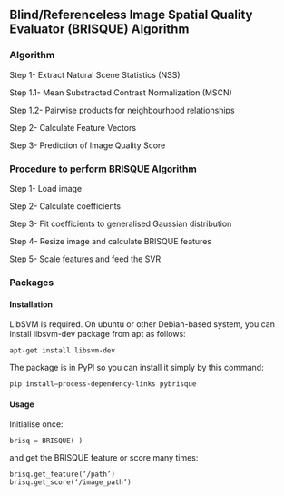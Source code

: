 ## Blind/Referenceless Image Spatial Quality Evaluator (BRISQUE) Algorithm


### Algorithm

 Step 1- Extract Natural Scene Statistics (NSS)
    
 Step 1.1- Mean Substracted Contrast Normalization (MSCN) 
    
 Step 1.2- Pairwise products for neighbourhood relationships
  
 Step 2- Calculate Feature Vectors
  
 Step 3- Prediction of Image Quality Score


### Procedure to perform BRISQUE Algorithm

Step 1- Load image
  
Step 2- Calculate coefficients 
  
Step 3- Fit coefficients to generalised Gaussian distribution 
  
Step 4- Resize image and calculate BRISQUE features
  
Step 5- Scale features and feed the SVR 
 

### Packages


#### Installation

LibSVM is required. On ubuntu or other Debian-based system, you can install libsvm-dev package from apt as follows:
		
    apt-get install libsvm-dev

The package is in PyPl so you can install it simply by this command:
		
    pip install—process-dependency-links pybrisque


#### Usage

Initialise once:
		
    brisq = BRISQUE( )

and get the BRISQUE feature or score many times:
		
    brisq.get_feature(‘/path’)
	brisq.get_score(‘/image_path’)

